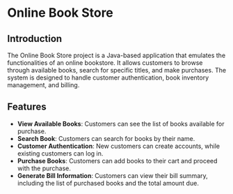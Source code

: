 # Online Book Store

## Introduction
The Online Book Store project is a Java-based application that emulates the functionalities of an online bookstore. It allows customers to browse through available books, search for specific titles, and make purchases. The system is designed to handle customer authentication, book inventory management, and billing.

## Features
- **View Available Books**: Customers can see the list of books available for purchase.
- **Search Book**: Customers can search for books by their name.
- **Customer Authentication**: New customers can create accounts, while existing customers can log in.
- **Purchase Books**: Customers can add books to their cart and proceed with the purchase.
- **Generate Bill Information**: Customers can view their bill summary, including the list of purchased books and the total amount due.
